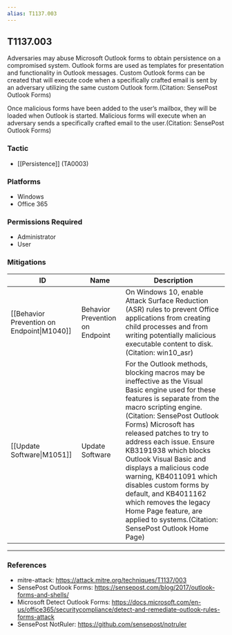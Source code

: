 ```yaml
---
alias: T1137.003
---
```


## T1137.003

Adversaries may abuse Microsoft Outlook forms to obtain persistence on a compromised system. Outlook forms are used as templates for presentation and functionality in Outlook messages. Custom Outlook forms can be created that will execute code when a specifically crafted email is sent by an adversary utilizing the same custom Outlook form.(Citation: SensePost Outlook Forms)

Once malicious forms have been added to the user’s mailbox, they will be loaded when Outlook is started. Malicious forms will execute when an adversary sends a specifically crafted email to the user.(Citation: SensePost Outlook Forms)


### Tactic
- [[Persistence]] (TA0003)

### Platforms
- Windows
- Office 365

### Permissions Required
- Administrator
- User

### Mitigations

| ID | Name | Description |
| --- | --- | --- |
| [[Behavior Prevention on Endpoint\|M1040]] | Behavior Prevention on Endpoint | On Windows 10, enable Attack Surface Reduction (ASR) rules to prevent Office applications from creating child processes and from writing potentially malicious executable content to disk. (Citation: win10_asr) |
| [[Update Software\|M1051]] | Update Software | For the Outlook methods, blocking macros may be ineffective as the Visual Basic engine used for these features is separate from the macro scripting engine.(Citation: SensePost Outlook Forms) Microsoft has released patches to try to address each issue. Ensure KB3191938 which blocks Outlook Visual Basic and displays a malicious code warning, KB4011091 which disables custom forms by default, and KB4011162 which removes the legacy Home Page feature, are applied to systems.(Citation: SensePost Outlook Home Page) |


---
### References

- mitre-attack: https://attack.mitre.org/techniques/T1137/003
- SensePost Outlook Forms: https://sensepost.com/blog/2017/outlook-forms-and-shells/
- Microsoft Detect Outlook Forms: https://docs.microsoft.com/en-us/office365/securitycompliance/detect-and-remediate-outlook-rules-forms-attack
- SensePost NotRuler: https://github.com/sensepost/notruler
